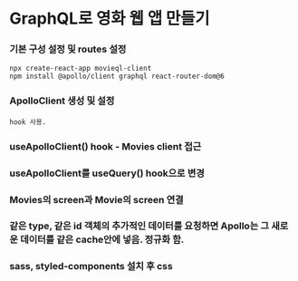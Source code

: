 # GraphQL로 영화 웹 앱 만들기

### 기본 구성 설정 및 routes 설정

    npx create-react-app movieql-client
    npm install @apollo/client graphql react-router-dom@6

### ApolloClient 생성 및 설정

    hook 사용.

### useApolloClient() hook - Movies client 접근

### useApolloClient를 useQuery() hook으로 변경

### Movies의 screen과 Movie의 screen 연결

### 같은 type, 같은 id 객체의 추가적인 데이터를 요청하면 Apollo는 그 새로운 데이터를 같은 cache안에 넣음. 정규화 함.

### sass, styled-components 설치 후 css
